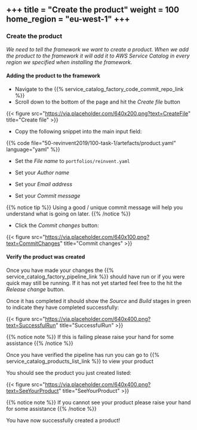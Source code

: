 +++
title = "Create the product"
weight = 100
home_region = "eu-west-1"
+++
---

### Create the product

_We need to tell the framework we want to create a product. When we add the product to the framework it will add it to
AWS Service Catalog in every region we specified when installing the framework._  

#### Adding the product to the framework

- Navigate to the {{% service_catalog_factory_code_commit_repo_link %}}  
- Scroll down to the bottom of the page and hit the *Create file* button

{{< figure src="https://via.placeholder.com/640x200.png?text=CreateFile" title="Create file" >}}

- Copy the following snippet into the main input field:

 {{% code file="50-revinvent2019/100-task-1/artefacts/product.yaml" language="yaml" %}}

- Set the *File name* to `portfolios/reinvent.yaml`

- Set your *Author name*
- Set your *Email address*
- Set your *Commit message*

{{% notice tip %}}
Using a good / unique commit message will help you understand what is going on later.
{{% /notice %}}


- Click the *Commit changes* button:

{{< figure src="https://via.placeholder.com/640x100.png?text=CommitChanges" title="Commit changes" >}}



#### Verify the product was created

Once you have made your changes the {{% service_catalog_factory_pipeline_link %}} should have run or if you were quick 
may still be running.  If it has not yet started feel free to the hit the *Release change* button.

Once it has completed it should show the *Source* and *Build* stages in green to indicate they have completed 
successfully:

{{< figure src="https://via.placeholder.com/640x400.png?text=SuccessfulRun" title="SuccessfulRun" >}}

{{% notice note %}}
If this is failing please raise your hand for some assistance
{{% /notice %}}

Once you have verified the pipeline has run you can go to {{% service_catalog_products_list_link %}} to view your product

You should see the product you just created listed:

{{< figure src="https://via.placeholder.com/640x400.png?text=SeeYourProduct" title="SeeYourProduct" >}}

{{% notice note %}}
If you cannot see your product please raise your hand for some assistance
{{% /notice %}}

You have now successfully created a product!

